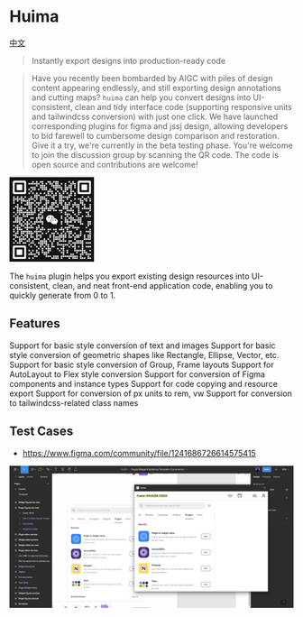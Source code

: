 # Huima

[中文](https://github.com/tolerance-go/huima/blob/main/README.zh-CN.md)

> Instantly export designs into production-ready code

> Have you recently been bombarded by AIGC with piles of design content appearing endlessly, and still exporting design annotations and cutting maps? `huima` can help you convert designs into UI-consistent, clean and tidy interface code (supporting responsive units and tailwindcss conversion) with just one click. We have launched corresponding plugins for figma and jssj design, allowing developers to bid farewell to cumbersome design comparison and restoration. Give it a try, we're currently in the beta testing phase. You're welcome to join the discussion group by scanning the QR code. The code is open source and contributions are welcome!

<img src="qr-code.png" width="150" height="150">

The `huima` plugin helps you export existing design resources into UI-consistent, clean, and neat front-end application code, enabling you to quickly generate from 0 to 1.

## Features

Support for basic style conversion of text and images
Support for basic style conversion of geometric shapes like Rectangle, Ellipse, Vector, etc.
Support for basic style conversion of Group, Frame layouts
Support for AutoLayout to Flex style conversion
Support for conversion of Figma components and instance types
Support for code copying and resource export
Support for conversion of px units to rem, vw
Support for conversion to tailwindcss-related class names

## Test Cases

-  https://www.figma.com/community/file/1241686726614575415

![](cover.jpg)
